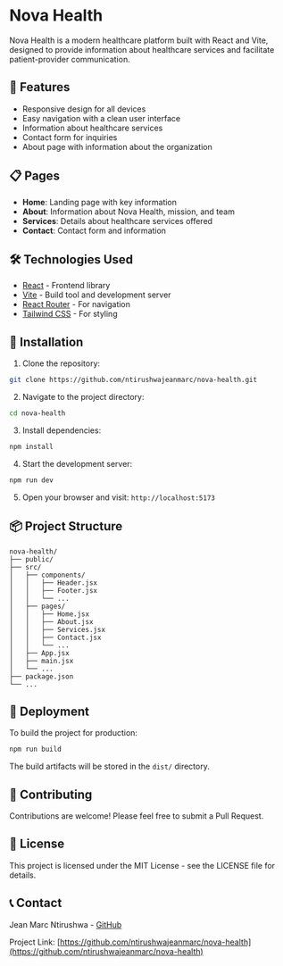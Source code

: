# Nova Health

Nova Health is a modern healthcare platform built with React and Vite, designed to provide information about healthcare services and facilitate patient-provider communication.

## 🚀 Features

- Responsive design for all devices
- Easy navigation with a clean user interface
- Information about healthcare services
- Contact form for inquiries
- About page with information about the organization

## 📋 Pages

- **Home**: Landing page with key information
- **About**: Information about Nova Health, mission, and team
- **Services**: Details about healthcare services offered
- **Contact**: Contact form and information

## 🛠️ Technologies Used

- [React](https://reactjs.org/) - Frontend library
- [Vite](https://vitejs.dev/) - Build tool and development server
- [React Router](https://reactrouter.com/) - For navigation
- [Tailwind CSS](https://tailwindcss.com/) - For styling

## 🔧 Installation

1. Clone the repository:

```bash
git clone https://github.com/ntirushwajeanmarc/nova-health.git
```

2. Navigate to the project directory:

```bash
cd nova-health
```

3. Install dependencies:

```bash
npm install
```

4. Start the development server:

```bash
npm run dev
```

5. Open your browser and visit: `http://localhost:5173`

## 📦 Project Structure

```
nova-health/
├── public/
├── src/
│   ├── components/
│   │   ├── Header.jsx
│   │   ├── Footer.jsx
│   │   └── ...
│   ├── pages/
│   │   ├── Home.jsx
│   │   ├── About.jsx
│   │   ├── Services.jsx
│   │   ├── Contact.jsx
│   │   └── ...
│   ├── App.jsx
│   ├── main.jsx
│   └── ...
├── package.json
└── ...
```

## 🚀 Deployment

To build the project for production:

```bash
npm run build
```

The build artifacts will be stored in the `dist/` directory.

## 👥 Contributing

Contributions are welcome! Please feel free to submit a Pull Request.

## 📄 License

This project is licensed under the MIT License - see the LICENSE file for details.

## 📞 Contact

Jean Marc Ntirushwa - [GitHub](https://github.com/ntirushwajeanmarc)

Project Link: [https://github.com/ntirushwajeanmarc/nova-health](https://github.com/ntirushwajeanmarc/nova-health)
